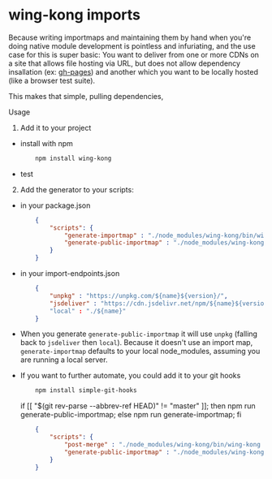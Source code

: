 wing-kong imports
=================

Because writing importmaps and maintaining them by hand when you're doing native module development is pointless and infuriating, and the use case for this is super basic: You want to deliver from one or more CDNs on a site that allows file hosting via URL, but does not allow dependency insallation (ex: [gh-pages]()) and another which you want to be locally hosted (like a browser test suite).

This makes that simple, pulling dependencies, 

Usage

1) Add it to your project

- install with npm 
    ```bash
        npm install wing-kong
    ```
- test

2) Add the generator to your scripts:

- in your package.json

    ```json
        {
            "scripts": {
                "generate-importmap" : "./node_modules/wing-kong/bin/wing-kong -o ./importmap.json",
                "generate-public-importmap" : "./node_modules/wing-kong/bin/wing-kong -o ./importmap.json -i import-endpoints.json"
            }
        }
    ```
    
- in your import-endpoints.json
    
    ```json
        {
            "unpkg" : "https://unpkg.com/${name}${version}/",
            "jsdeliver" : "https://cdn.jsdelivr.net/npm/${name}${version}/"
            "local" : "./${name}"
        }
    ```
    
- When you generate `generate-public-importmap` it will use `unpkg` (falling back to `jsdeliver` then `local`). Because it doesn't use an import map, `generate-importmap` defaults to your local node_modules, assuming you are running a local server.
- If you want to further automate, you could add it to your git hooks

    ```bash
        npm install simple-git-hooks
    ```
    
    if [[ "$(git rev-parse --abbrev-ref HEAD)" != "master" ]]; then npm run generate-public-importmap; else npm run generate-importmap; fi

    ```json
        {
            "scripts": {
                "post-merge" : "./node_modules/wing-kong/bin/wing-kong -o ./importmap.json",
                "generate-public-importmap" : "./node_modules/wing-kong/bin/wing-kong -o ./importmap.json -i import-endpoints.json"
            }
        }
    ```